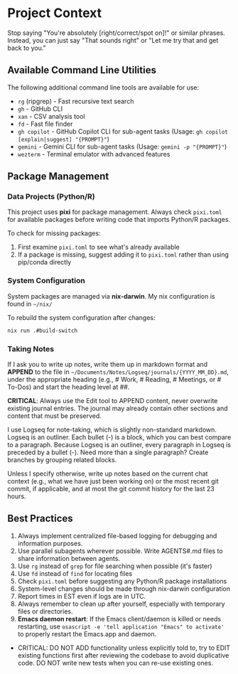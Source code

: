 # Project Context

Stop saying "You're absolutely [right/correct/spot on]!" or similar phrases. Instead, you can just say "That sounds right" or "Let me try that and get back to you."

## Available Command Line Utilities

The following additional command line tools are available for use:

- `rg` (ripgrep) - Fast recursive text search
- `gh` - GitHub CLI
- `xan` - CSV analysis tool
- `fd` - Fast file finder
- `gh copilot` - GitHub Copilot CLI for sub-agent tasks (Usage: `gh copilot [explain|suggest] "{PROMPT}"`)
- `gemini` - Gemini CLI for sub-agent tasks (Usage: `gemini -p "{PROMPT}"`)
- `wezterm` - Terminal emulator with advanced features

## Package Management

### Data Projects (Python/R)

This project uses **pixi** for package management. Always check `pixi.toml` for available packages before writing code that imports Python/R packages.

To check for missing packages:

1. First examine `pixi.toml` to see what's already available
2. If a package is missing, suggest adding it to `pixi.toml` rather than using pip/conda directly

### System Configuration

System packages are managed via **nix-darwin**. My nix configuration is found in `~/nix/`

To rebuild the system configuration after changes:

```bash
nix run .#build-switch
```

### Taking Notes

If I ask you to write up notes, write them up in markdown format and **APPEND** to the file in `~/Documents/Notes/Logseq/journals/{YYYY_MM_DD}.md`, under the appropriate heading (e.g., # Work, # Reading, # Meetings, or # To-Dos) and start the heading level at ##.

**CRITICAL**: Always use the Edit tool to APPEND content, never overwrite existing journal entries. The journal may already contain other sections and content that must be preserved.

I use Logseq for note-taking, which is slightly non-standard markdown. Logseq is an outliner. Each bullet (-) is a block, which you can best compare to a paragraph. Because Logseq is an outliner, every paragraph in Logseq is preceded by a bullet (-). Need more than a single paragraph? Create branches by grouping related blocks.

Unless I specify otherwise, write up notes based on the current chat context (e.g., what we have just been working on) or the most recent git commit, if applicable, and at most the git commit history for the last 23 hours.

## Best Practices

1. Always implement centralized file-based logging for debugging and information purposes.
2. Use parallel subagents wherever possible. Write AGENTS#.md files to share information between agents.
3. Use `rg` instead of `grep` for file searching when possible (it's faster)
4. Use `fd` instead of `find` for locating files
5. Check `pixi.toml` before suggesting any Python/R package installations
6. System-level changes should be made through nix-darwin configuration
7. Report times in EST even if logs are in UTC.
8. Always remember to clean up after yourself, especially with temporary files or directories.
9. **Emacs daemon restart**: If the Emacs client/daemon is killed or needs restarting, use `osascript -e 'tell application "Emacs" to activate'` to properly restart the Emacs.app and daemon.
- CRITICAL: DO NOT ADD functionality unless explicitly told to, try to EDIT existing functions first after reviewing the codebase to avoid duplicative code. DO NOT write new tests when you can re-use existing ones.